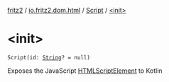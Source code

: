 [fritz2](../../index.md) / [io.fritz2.dom.html](../index.md) / [Script](index.md) / [&lt;init&gt;](./-init-.md)

# &lt;init&gt;

`Script(id: `[`String`](https://kotlinlang.org/api/latest/jvm/stdlib/kotlin/-string/index.html)`? = null)`

Exposes the JavaScript [HTMLScriptElement](https://developer.mozilla.org/en/docs/Web/API/HTMLScriptElement) to Kotlin

